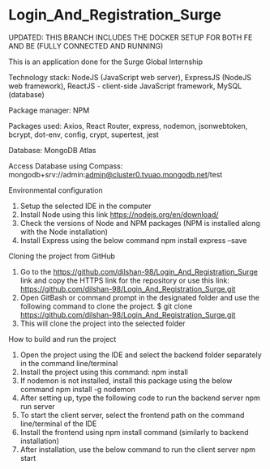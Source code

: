 # Login_And_Registration_Surge

UPDATED: THIS BRANCH INCLUDES THE DOCKER SETUP FOR BOTH FE AND BE (FULLY CONNECTED AND RUNNING)

This is an application done for the Surge Global Internship


Technology stack: NodeJS (JavaScript web server), ExpressJS (NodeJS web framework), ReactJS - client-side JavaScript framework, MySQL (database)

Package manager: NPM

Packages used: Axios, React Router, express, nodemon, jsonwebtoken, bcrypt, dot-env, config, crypt, supertest, jest

Database: MongoDB Atlas

Access Database using Compass: mongodb+srv://admin:admin@cluster0.tvuao.mongodb.net/test


Environmental configuration 

1.	Setup the selected IDE in the computer
2.	Install Node using this link https://nodejs.org/en/download/
3.	Check the versions of Node and NPM packages (NPM is installed along with the Node installation)
4.	Install Express using the below command 
npm install express –save


Cloning the project from GitHub 

1.	Go to the https://github.com/dilshan-98/Login_And_Registration_Surge link and copy the HTTPS link for the repository or use this link: https://github.com/dilshan-98/Login_And_Registration_Surge.git
2.	Open GitBash or command prompt in the designated folder and use the following command to clone the project.
$ git clone https://github.com/dilshan-98/Login_And_Registration_Surge.git
3.	This will clone the project into the selected folder


How to build and run the project

1.	Open the project using the IDE and select the backend folder separately in the command line/terminal
2.	Install the project using this command: npm install
3.	If nodemon is not installed, install this package using the below command
npm install -g nodemon
4.	After setting up, type the following code to run the backend server
npm run server
7.	To start the client server, select the frontend path on the command line/terminal of the IDE
8.	Install the frontend using npm install command (similarly to backend installation)
9.	After installation, use the below command to run the client server
npm start
